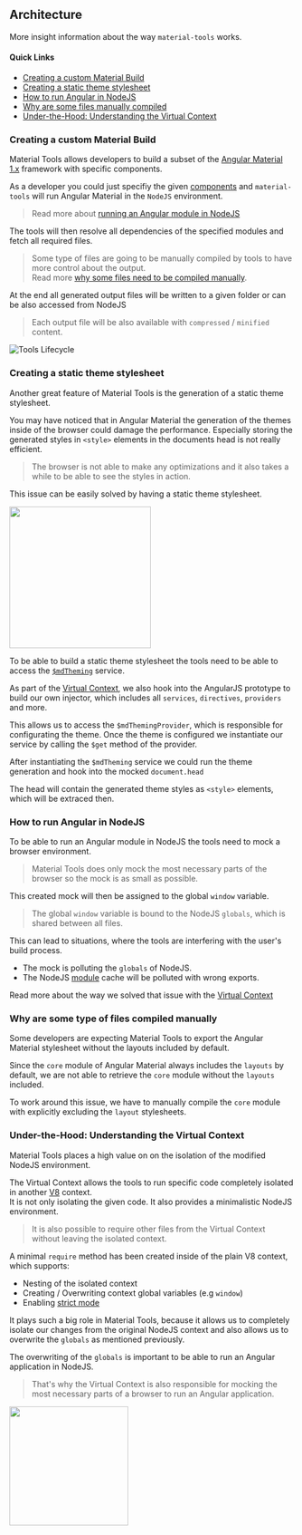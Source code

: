 ## Architecture 
More insight information about the way `material-tools` works.

#### Quick Links
- [Creating a custom Material Build](#creating-a-custom-material-build)
- [Creating a static theme stylesheet](#creating-a-static-theme-stylesheet)
- [How to run Angular in NodeJS](#how-to-run-angular-in-nodejs)
- [Why are some files manually compiled](#why-are-some-type-of-files-compiled-manually)
- [Under-the-Hood: Understanding the Virtual Context](#under-the-hood-understanding-the-virtual-context)

### Creating a custom Material Build
Material Tools allows developers to build a subset of the [Angular Material 1.x](http://www.github.com/angular/material) framework with specific components.

As a developer you could just specifiy the given [components](https://github.com/angular/material/tree/master/src/components) 
and `material-tools` will run Angular Material in the `NodeJS` environment.

> Read more about [running an Angular module in NodeJS](#how-to-run-angular-in-nodejs)

The tools will then resolve all dependencies of the specified modules and fetch
all required files.

> Some type of files are going to be manually compiled by tools to have more control about the output.<br/>
> Read more [why some files need to be compiled manually](#why-are-some-type-of-files-compiled-manually).

At the end all generated output files will be written to a given folder or can be also accessed from NodeJS 
> Each output file will be also available with `compressed` / `minified` content.

![Tools Lifecycle](https://cloud.githubusercontent.com/assets/4987015/17671967/0c55b916-631a-11e6-9d79-d99dd50f630a.png)

### Creating a static theme stylesheet
Another great feature of Material Tools is the generation of a static theme stylesheet.

You may have noticed that in Angular Material the generation of the themes inside of the browser could damage the performance.
Especially storing the generated styles in `<style>` elements in the documents head is not really efficient. 

> The browser is not able to make any optimizations and it also takes a while to be able to see the styles in action.

This issue can be easily solved by having a static theme stylesheet.

<img height="250" src="https://cloud.githubusercontent.com/assets/4987015/17679920/f8713b40-633d-11e6-8092-d60e69e8bf86.PNG">


To be able to build a static theme stylesheet the tools need to be able to access the [`$mdTheming`](https://github.com/angular/material/tree/master/src/core/services/theming) service.

As part of the [Virtual Context](#under-the-hood-understanding-the-virtual-context), we also hook into the AngularJS prototype to build our own injector, which includes all `services`, `directives`, `providers` and more.

This allows us to access the `$mdThemingProvider`, which is responsible for configurating the theme.
Once the theme is configured we instantiate our service by calling the `$get` method of the provider.

After instantiating the `$mdTheming` service we could run the theme generation and hook into the mocked `document.head` 

The head will contain the generated theme styles as `<style>` elements, which will be extraced then.

### How to run Angular in NodeJS

To be able to run an Angular module in NodeJS the tools need to mock a browser environment.

> Material Tools does only mock the most necessary parts of the browser so the mock is as small as possible.

This created mock will then be assigned to the global `window` variable.
> The global `window` variable is bound to the NodeJS `globals`, which is shared between all files.

This can lead to situations, where the tools are interfering with the user's build process.

- The mock is polluting the `globals` of NodeJS.
- The NodeJS [module](https://nodejs.org/api/modules.html) cache will be polluted with wrong exports.

Read more about the way we solved that issue with the [Virtual Context](#under-the-hood-understanding-the-virtual-context)

### Why are some type of files compiled manually

Some developers are expecting Material Tools to export the Angular Material stylesheet without the layouts included by default.

Since the `core` module of Angular Material always includes the `layouts` by default, we are not able to retrieve the `core` module
without the `layouts` included.

To work around this issue, we have to manually compile the `core` module with explicitly excluding the `layout` stylesheets.

### Under-the-Hood: Understanding the Virtual Context
Material Tools places a high value on on the isolation of the modified NodeJS environment.

The Virtual Context allows the tools to run specific code completely isolated in 
another [V8](https://developers.google.com/v8/) context. <br/>
It is not only isolating the given code. It also provides a minimalistic NodeJS environment.

> It is also possible to require other files from the Virtual Context without leaving the isolated context.<br/>

A minimal `require` method has been created inside of the plain V8 context, which supports:
- Nesting of the isolated context
- Creating / Overwriting context global variables (e.g `window`)
- Enabling [strict mode](https://developer.mozilla.org/en/docs/Web/JavaScript/Reference/Strict_mode)

It plays such a big role in Material Tools, because it allows us to completely isolate our changes from the original NodeJS context
and also allows us to overwrite the `globals` as mentioned previously.

The overwriting of the `globals` is important to be able to run an Angular application in NodeJS.

> That's why the Virtual Context is also responsible for mocking the most necessary parts of a browser to run an Angular application.

<img src="https://cloud.githubusercontent.com/assets/4987015/17678625/2e07fa6a-6338-11e6-9fe6-e6ee54dec53e.png" height="210">
